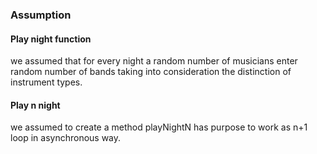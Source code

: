 ### Assumption

#### Play night function
we assumed that for every night a random number of musicians enter random number of bands taking into consideration the distinction of instrument types.

#### Play n night
we assumed to create a method playNightN has purpose to work as n+1 loop in asynchronous way.


